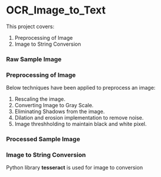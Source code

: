 # OCR_Image_to_Text

This project covers:

1. Preprocessing of Image 
2. Image to String Conversion

### Raw Sample Image

### Preprocessing of Image 
Below techniques have been applied to preprocess an image:

1. Rescaling the image.
2. Converting Image to Gray Scale.
3. Eliminating Shadows from the image.
4. Dilation and erosion implementation to remove noise.
5. Image threshholding to maintain black and white pixel.

### Processed Sample Image

### Image to String Conversion
Python library **tesseract** is used for image to conversion
